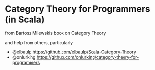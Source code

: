 # Category Theory for Programmers (in Scala)
from Bartosz Milewskis book on Category Theory 

and help from others, particularly 
- @elbaulp https://github.com/elbaulp/Scala-Category-Theory
- @onlurking https://github.com/onlurking/category-theory-for-programmers 
